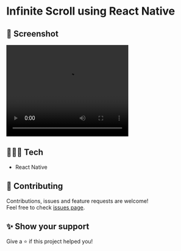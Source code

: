 # Infinite Scroll using React Native

## 📸 Screenshot


<video width="320" height="240" controls>
  <source src="https://user-images.githubusercontent.com/115879524/226666799-54dd2b21-5069-4c22-bbd9-fd41193c7d80.mp4" type="video/mp4">
</video>

## 👨🏻‍💻 Tech

* React Native

## 🤝 Contributing

Contributions, issues and feature requests are welcome!<br />Feel free to check [issues page](../../issues).

## ✨ Show your support

Give a ⭐️ if this project helped you!
